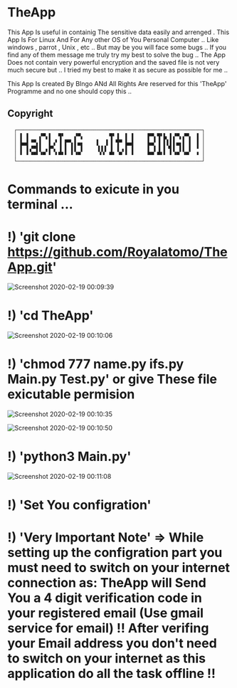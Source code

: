 # TheApp
This App Is useful in containig The sensitive data easily and arrenged . 
This App Is For Linux And For Any other OS of You Personal Computer .. Like windows , parrot , Unix , etc ..
But may be you will face some bugs .. If you find any of them message me truly try my best to solve the bug .. 
The App Does not contain very powerful encryption and  the saved file is not very much secure but .. I tried my best to make it as secure as possible for me ..

This App Is created By BIngo ANd All Rights Are reserved for this 'TheApp' Programme and no one should copy this ..
## Copyright ##

      ┌──────────────────────────────────────────────────────────┐
      │ ▌ ▌   ▞▀▖▌  ▜▘   ▞▀▖        ▜▘▐  ▌ ▌    ▛▀▖▜▘▙ ▌▞▀▖▞▀▖ ▐ │
      │ ▙▄▌▝▀▖▌  ▌▗▘▐ ▛▀▖▌▄▖    ▌  ▌▐ ▜▀ ▙▄▌    ▙▄▘▐ ▌▌▌▌▄▖▌ ▌ ▐ │
      │ ▌ ▌▞▀▌▌ ▖▛▚ ▐ ▌ ▌▌ ▌    ▐▐▐ ▐ ▐ ▖▌ ▌    ▌ ▌▐ ▌▝▌▌ ▌▌ ▌ ▝ │
      │ ▘ ▘▝▀▘▝▀ ▘ ▘▀▘▘ ▘▝▀      ▘▘ ▀▘ ▀ ▘ ▘    ▀▀ ▀▘▘ ▘▝▀ ▝▀  ▝ │
      └──────────────────────────────────────────────────────────┘
# Commands to exicute in you terminal ...
# !) 'git clone https://github.com/Royalatomo/TheApp.git'
![Screenshot 2020-02-19 00:09:39](https://user-images.githubusercontent.com/54973413/74834956-72332200-52ea-11ea-8045-3a86280d1b1b.png)


# !) 'cd TheApp'
![Screenshot 2020-02-19 00:10:06](https://user-images.githubusercontent.com/54973413/74834991-8119d480-52ea-11ea-8aae-531f22d93758.png)

# !) 'chmod 777 name.py ifs.py Main.py Test.py'  or give These file exicutable permision 

![Screenshot 2020-02-19 00:10:35](https://user-images.githubusercontent.com/54973413/74835029-92fb7780-52ea-11ea-9d02-3247d6387fb4.png)

![Screenshot 2020-02-19 00:10:50](https://user-images.githubusercontent.com/54973413/74835059-9ee73980-52ea-11ea-8375-e44387aac4b9.png)

# !) 'python3 Main.py'
![Screenshot 2020-02-19 00:11:08](https://user-images.githubusercontent.com/54973413/74835106-ac9cbf00-52ea-11ea-9926-327ebad26ded.png)


# !) 'Set You configration'

# !) 'Very Important Note' => While setting up the configration part you must need to switch on your internet connection as: TheApp will Send You a 4 digit verification code in your registered email (Use gmail service for email) !! After verifing your Email address you don't need to switch on your internet as this application do all the task offline !! 



